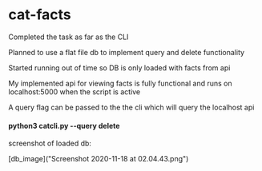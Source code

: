# cat-facts

Completed the task as far as the CLI

Planned to use a flat file db to implement query and delete functionality

Started running out of time so DB is only loaded with facts from api

My implemented api for viewing facts is fully functional and runs on localhost:5000 when the script is active

A query flag can be passed to the the cli which will query the localhost api

#### python3 catcli.py --query delete

screenshot of loaded db:

[db_image]("Screenshot 2020-11-18 at 02.04.43.png")
